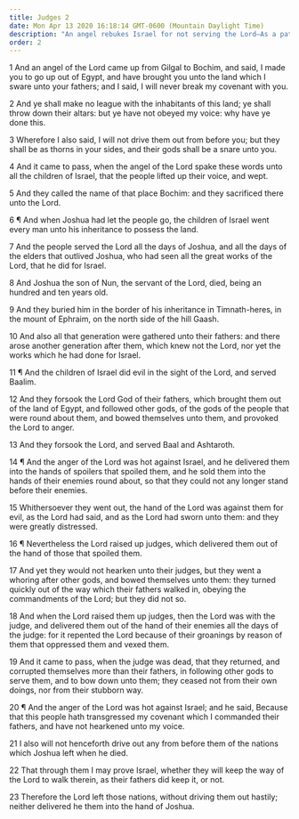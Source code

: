 ```yaml
---
title: Judges 2
date: Mon Apr 13 2020 16:18:14 GMT-0600 (Mountain Daylight Time)
description: "An angel rebukes Israel for not serving the Lord—As a pattern of future events, a new generation arises that forsakes the Lord and serves Baal and Ashtaroth—The Lord is angry with the children of Israel and ceases to preserve them—He raises up judges to guide and lead them—The Canaanites are left in the land to test Israel."
order: 2
---
```


1 And an angel of the Lord came up from Gilgal to Bochim, and said, I made you to go up out of Egypt, and have brought you unto the land which I sware unto your fathers; and I said, I will never break my covenant with you.

2 And ye shall make no league with the inhabitants of this land; ye shall throw down their altars: but ye have not obeyed my voice: why have ye done this.

3 Wherefore I also said, I will not drive them out from before you; but they shall be as thorns in your sides, and their gods shall be a snare unto you.

4 And it came to pass, when the angel of the Lord spake these words unto all the children of Israel, that the people lifted up their voice, and wept.

5 And they called the name of that place Bochim: and they sacrificed there unto the Lord.

6 ¶ And when Joshua had let the people go, the children of Israel went every man unto his inheritance to possess the land.

7 And the people served the Lord all the days of Joshua, and all the days of the elders that outlived Joshua, who had seen all the great works of the Lord, that he did for Israel.

8 And Joshua the son of Nun, the servant of the Lord, died, being an hundred and ten years old.

9 And they buried him in the border of his inheritance in Timnath-heres, in the mount of Ephraim, on the north side of the hill Gaash.

10 And also all that generation were gathered unto their fathers: and there arose another generation after them, which knew not the Lord, nor yet the works which he had done for Israel.

11 ¶ And the children of Israel did evil in the sight of the Lord, and served Baalim.

12 And they forsook the Lord God of their fathers, which brought them out of the land of Egypt, and followed other gods, of the gods of the people that were round about them, and bowed themselves unto them, and provoked the Lord to anger.

13 And they forsook the Lord, and served Baal and Ashtaroth.

14 ¶ And the anger of the Lord was hot against Israel, and he delivered them into the hands of spoilers that spoiled them, and he sold them into the hands of their enemies round about, so that they could not any longer stand before their enemies.

15 Whithersoever they went out, the hand of the Lord was against them for evil, as the Lord had said, and as the Lord had sworn unto them: and they were greatly distressed.

16 ¶ Nevertheless the Lord raised up judges, which delivered them out of the hand of those that spoiled them.

17 And yet they would not hearken unto their judges, but they went a whoring after other gods, and bowed themselves unto them: they turned quickly out of the way which their fathers walked in, obeying the commandments of the Lord; but they did not so.

18 And when the Lord raised them up judges, then the Lord was with the judge, and delivered them out of the hand of their enemies all the days of the judge: for it repented the Lord because of their groanings by reason of them that oppressed them and vexed them.

19 And it came to pass, when the judge was dead, that they returned, and corrupted themselves more than their fathers, in following other gods to serve them, and to bow down unto them; they ceased not from their own doings, nor from their stubborn way.

20 ¶ And the anger of the Lord was hot against Israel; and he said, Because that this people hath transgressed my covenant which I commanded their fathers, and have not hearkened unto my voice.

21 I also will not henceforth drive out any from before them of the nations which Joshua left when he died.

22 That through them I may prove Israel, whether they will keep the way of the Lord to walk therein, as their fathers did keep it, or not.

23 Therefore the Lord left those nations, without driving them out hastily; neither delivered he them into the hand of Joshua.
